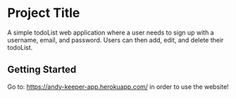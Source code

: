 # Project Title

A simple todoList web application where a user needs to sign up with a username, email, and password. Users can then add, edit, and delete their todoList.

## Getting Started

Go to: https://andy-keeper-app.herokuapp.com/ in order to use the website!
